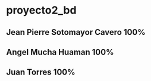 # proyecto2_bd

## Jean Pierre Sotomayor Cavero   100%

## Angel Mucha Huaman             100%

## Juan Torres                    100%

